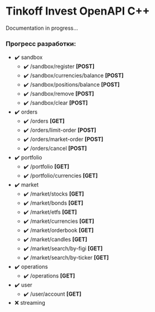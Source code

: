 # Tinkoff Invest OpenAPI C++
Documentation in progress...

### Прогресс разработки: 
* :heavy_check_mark: sandbox
    * :heavy_check_mark: /sandbox/register **\[POST\]**
    * :heavy_check_mark: /sandbox/currencies/balance **\[POST\]**
    * :heavy_check_mark: /sandbox/positions/balance **\[POST\]**
    * :heavy_check_mark: /sandbox/remove **\[POST\]**
    * :heavy_check_mark: /sandbox/clear **\[POST\]**
* :heavy_check_mark: orders
    * :heavy_check_mark: /orders **\[GET\]**
    * :heavy_check_mark: /orders/limit-order **\[POST\]**
    * :heavy_check_mark: /orders/market-order **\[POST\]**
    * :heavy_check_mark: /orders/cancel **\[POST\]**
* :heavy_check_mark: portfolio
    * :heavy_check_mark: /portfolio **\[GET\]**
    * :heavy_check_mark: /portfolio/currencies **\[GET\]**
* :heavy_check_mark: market
    * :heavy_check_mark: /market/stocks **\[GET\]**
    * :heavy_check_mark: /market/bonds **\[GET\]**
    * :heavy_check_mark: /market/etfs **\[GET\]**
    * :heavy_check_mark: /market/currencies **\[GET\]**
    * :heavy_check_mark: /market/orderbook **\[GET\]**
    * :heavy_check_mark: /market/candles **\[GET\]**
    * :heavy_check_mark: /market/search/by-figi **\[GET\]**
    * :heavy_check_mark: /market/search/by-ticker **\[GET\]**
* :heavy_check_mark: operations
    * :heavy_check_mark: /operations **\[GET\]**
* :heavy_check_mark: user
    * :heavy_check_mark: /user/account **\[GET\]**
* :x: streaming
